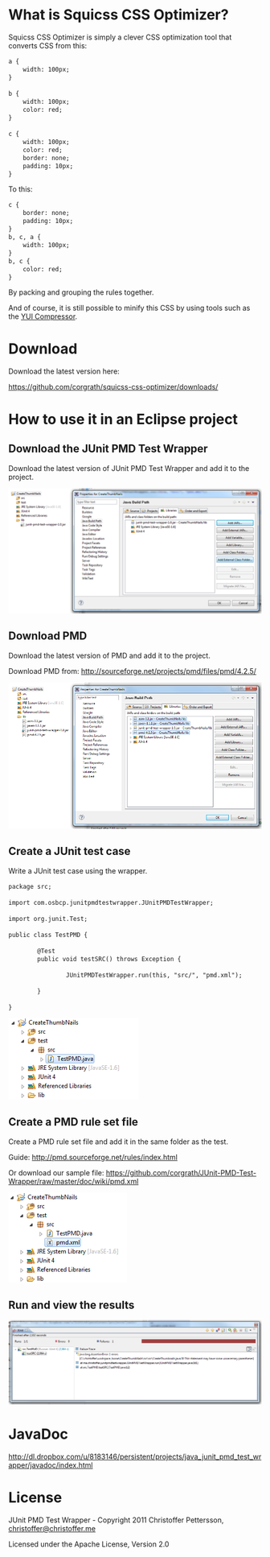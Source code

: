 What is Squicss CSS Optimizer?
========================================

Squicss CSS Optimizer is simply a clever CSS optimization tool that converts CSS from this:

	a {
		width: 100px;
	}
	
	b {
		width: 100px;
		color: red;
	}
	
	c {
		width: 100px;
		color: red;
		border: none;
		padding: 10px;
	}
	
To this:
	
	c {
		border: none;
		padding: 10px;
	}
	b, c, a {
		width: 100px;
	}
	b, c {
		color: red;
	}
	
By packing and grouping the rules together.

And of course, it is still possible to minify this CSS by using tools such as the [YUI Compressor](http://developer.yahoo.com/yui/compressor/).

Download
========================================
Download the latest version here:

https://github.com/corgrath/squicss-css-optimizer/downloads/


How to use it in an Eclipse project
========================================

Download the JUnit PMD Test Wrapper
----------------------------------------

Download the latest version of JUnit PMD Test Wrapper and add it to the project. 

![alt text](https://github.com/corgrath/JUnit-PMD-Test-Wrapper/raw/master/doc/wiki/download_wrapper.png "Download JUnit-PMD-Test-Wrapper and add it to Eclipse")

Download PMD
----------------------------------------

Download the latest version of PMD and add it to the project.

Download PMD from: http://sourceforge.net/projects/pmd/files/pmd/4.2.5/ 

![alt text](https://github.com/corgrath/JUnit-PMD-Test-Wrapper/raw/master/doc/wiki/download_pmd.png "Download PNG and add it to Eclipse")

Create a JUnit test case
----------------------------------------

Write a JUnit test case using the wrapper.

	package src;
	
	import com.osbcp.junitpmdtestwrapper.JUnitPMDTestWrapper;
	
	import org.junit.Test;
	
	public class TestPMD {
	
	        @Test
	        public void testSRC() throws Exception {
	
	                JUnitPMDTestWrapper.run(this, "src/", "pmd.xml");
	
	        }
	
	}
	
![alt text](https://github.com/corgrath/JUnit-PMD-Test-Wrapper/raw/master/doc/wiki/create_pmd_test.png "Create the JUnit test in Eclipse")

Create a PMD rule set file
----------------------------------------

Create a PMD rule set file and add it in the same folder as the test.

Guide: http://pmd.sourceforge.net/rules/index.html

Or download our sample file: https://github.com/corgrath/JUnit-PMD-Test-Wrapper/raw/master/doc/wiki/pmd.xml

![alt text](https://github.com/corgrath/JUnit-PMD-Test-Wrapper/raw/master/doc/wiki/add_pmd_file.png "Create the rule files for PMD")

Run and view the results
----------------------------------------

![alt text](https://github.com/corgrath/JUnit-PMD-Test-Wrapper/raw/master/doc/wiki/results.png "The JUnit results in Eclipse")

JavaDoc
========================================

http://dl.dropbox.com/u/8183146/persistent/projects/java_junit_pmd_test_wrapper/javadoc/index.html

License
========================================

JUnit PMD Test Wrapper - Copyright 2011 Christoffer Pettersson, christoffer@christoffer.me

Licensed under the Apache License, Version 2.0